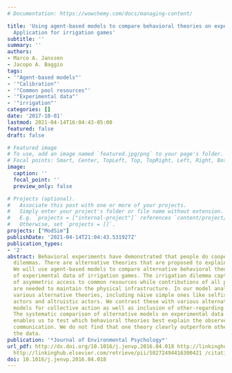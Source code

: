 ```yaml
---
# Documentation: https://wowchemy.com/docs/managing-content/

title: 'Using agent-based models to compare behavioral theories on experimental data:
  Application for irrigation games'
subtitle: ''
summary: ''
authors:
- Marco A. Janssen
- Jacopo A. Baggio
tags:
- '"Agent-based models"'
- '"Calibration"'
- '"Common pool resources"'
- '"Experimental data"'
- '"irrigation"'
categories: []
date: '2017-10-01'
lastmod: 2021-04-14T16:04:43-05:00
featured: false
draft: false

# Featured image
# To use, add an image named `featured.jpg/png` to your page's folder.
# Focal points: Smart, Center, TopLeft, Top, TopRight, Left, Right, BottomLeft, Bottom, BottomRight.
image:
  caption: ''
  focal_point: ''
  preview_only: false

# Projects (optional).
#   Associate this post with one or more of your projects.
#   Simply enter your project's folder or file name without extension.
#   E.g. `projects = ["internal-project"]` references `content/project/deep-learning/index.md`.
#   Otherwise, set `projects = []`.
projects: ["ModSim"]
publishDate: '2021-04-14T21:04:43.531927Z'
publication_types:
- '2'
abstract: Behavioral experiments have demonstrated that people do cooperate in commons
  dilemmas. There are alternative theories that are proposed to explain the data.
  We will use agent-based models to compare alternative behavioral theories on a series
  of experimental data of irrigation games. The irrigation dilemma captures situations
  of asymmetric access to common resources while contributions of all participants
  are needed to maintain the physical infrastructure. In our model analysis we compare
  various alternative theories, including näive simple ones like selfish rational
  actors and altruistic actors. We contrast these with various alternative behavioral
  models for collective action as well as inclusion of other-regarding preferences.
  The systematic comparison of alternative models on experimental data from 44 groups
  enables us to test which behavioral theories best explain the observed effects of
  communication. We do not find that one theory clearly outperform others in explaining
  the data.
publication: '*Journal of Environmental Psychology*'
url_pdf: http://dx.doi.org/10.1016/j.jenvp.2016.04.018 http://linkinghub.elsevier.com/retrieve/pii/S0272494416300226
  http://linkinghub.elsevier.com/retrieve/pii/S0272494416300421 /citations?view_op=view_citation&continue=/scholar%25253Fhl%25253Den%252526as_sdt%252
doi: 10.1016/j.jenvp.2016.04.018
---
```

